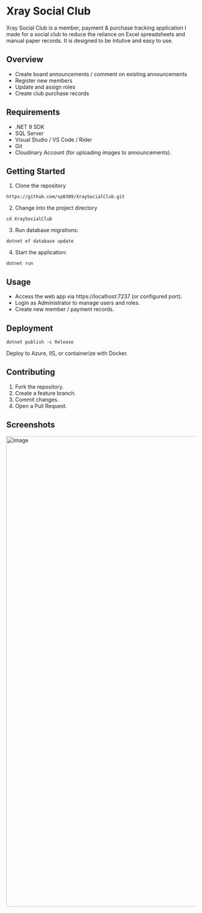 # Xray Social Club
Xray Social Club is a member, payment & purchase tracking application I made for a social club to reduce the reliance on Excel spreadsheets and manual paper records. 
It is designed to be intutive and easy to use.

## Overview
 - Create board announcements / comment on existing announcements
 - Register new members
 - Update and assign roles
 - Create club purchase records

## Requirements
- .NET 9 SDK
- SQL Server
- Visual Studio / VS Code / Rider
- Git
- Cloudinary Account (for uploading images to announcements).

## Getting Started
1. Clone the repository
```
https://github.com/sp0389/XraySocialClub.git
```
2. Change into the project directory
```
cd XraySocialClub
```
3. Run database migrations:
```
dotnet ef database update
```
4. Start the application:
```
dotnet run
```
## Usage
- Access the web app via https://localhost:7237 (or configured port).
- Login as Administrator to manage users and roles.
- Create new member / payment records.

## Deployment
```
dotnet publish -c Release
```
Deploy to Azure, IIS, or containerize with Docker.
## Contributing

1. Fork the repository.
2. Create a feature branch.
3. Commit changes.
4. Open a Pull Request.

## Screenshots
<img width="1517" height="1249" alt="Image" src="https://github.com/user-attachments/assets/c67d3632-e0da-45f4-b9a1-7e61a518d9a4" />
